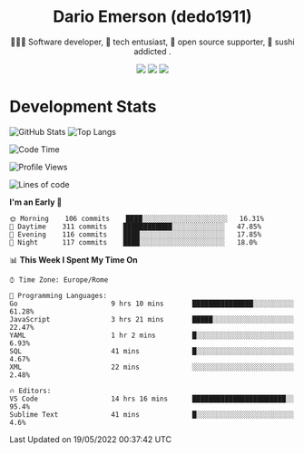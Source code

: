 <div align="center">
  
# Dario Emerson (dedo1911)
👨🏼‍💻 Software developer, 🔧 tech entusiast, 🙌 open source supporter, 🍣 sushi addicted .

[![](https://img.shields.io/badge/-Linkedin-informational?style=for-the-badge&logo=linkedin&logoColor=white&color=2867B2)](http://linkedin.com/in/dedo1911)
[![](https://img.shields.io/badge/-Telegram-informational?style=for-the-badge&logo=telegram&logoColor=white&color=0088cc)](https://t.me/dedo1911)
[![](https://img.shields.io/badge/-Facebook-informational?style=for-the-badge&logo=facebook&logoColor=white&color=3b5998)](https://fb.com/dedo1911)

</div>

# Development Stats

![GitHub Stats](https://github-readme-stats.vercel.app/api?username=dedo1911&hide=&count_private=true&title_color=84cc16&text_color=ffffff&icon_color=84cc16&bg_color=1c1917&hide_border=true&border_radius=0&show_icons=true)
![Top Langs](https://github-readme-stats.vercel.app/api/top-langs/?username=dedo1911&theme=chartreuse-dark&layout=compact)

<!--START_SECTION:waka-->
![Code Time](http://img.shields.io/badge/Code%20Time-0%20secs-blue)

![Profile Views](http://img.shields.io/badge/Profile%20Views-2-blue)

![Lines of code](https://img.shields.io/badge/From%20Hello%20World%20I%27ve%20Written-60%20Thousand%20lines%20of%20code-blue)

**I'm an Early 🐤** 

```text
🌞 Morning    106 commits    ████░░░░░░░░░░░░░░░░░░░░░   16.31% 
🌆 Daytime    311 commits    ████████████░░░░░░░░░░░░░   47.85% 
🌃 Evening    116 commits    ████░░░░░░░░░░░░░░░░░░░░░   17.85% 
🌙 Night      117 commits    ████░░░░░░░░░░░░░░░░░░░░░   18.0%

```


📊 **This Week I Spent My Time On** 

```text
⌚︎ Time Zone: Europe/Rome

💬 Programming Languages: 
Go                       9 hrs 10 mins       ███████████████░░░░░░░░░░   61.28% 
JavaScript               3 hrs 21 mins       █████░░░░░░░░░░░░░░░░░░░░   22.47% 
YAML                     1 hr 2 mins         █░░░░░░░░░░░░░░░░░░░░░░░░   6.93% 
SQL                      41 mins             █░░░░░░░░░░░░░░░░░░░░░░░░   4.67% 
XML                      22 mins             ░░░░░░░░░░░░░░░░░░░░░░░░░   2.48%

🔥 Editors: 
VS Code                  14 hrs 16 mins      ███████████████████████░░   95.4% 
Sublime Text             41 mins             █░░░░░░░░░░░░░░░░░░░░░░░░   4.6%

```


 Last Updated on 19/05/2022 00:37:42 UTC
<!--END_SECTION:waka-->

<!--
**dedo1911/dedo1911** is a ✨ _special_ ✨ repository because its `README.md` (this file) appears on your GitHub profile.

Here are some ideas to get you started:

- 🔭 I’m currently working on ...
- 🌱 I’m currently learning ...
- 👯 I’m looking to collaborate on ...
- 🤔 I’m looking for help with ...
- 💬 Ask me about ...
- 📫 How to reach me: ...
- 😄 Pronouns: ...
- ⚡ Fun fact: ...
-->
